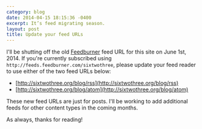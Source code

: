 ```yaml
---
category: blog
date: 2014-04-15 18:15:36 -0400
excerpt: It’s feed migrating season.
layout: post
title: Update your feed URLs
---
```


I'll be shutting off the old [Feedburner](http://en.wikipedia.org/wiki/Feedburner) feed URL for this site on June 1st, 2014. If you're currently subscribed using `http://feeds.feedburner.com/sixtwothree`, please update your feed reader to use either of the two feed URLs below:

- [http://sixtwothree.org/blog/rss](http://sixtwothree.org/blog/rss)
- [http://sixtwothree.org/blog/atom](http://sixtwothree.org/blog/atom)

These new feed URLs are just for posts. I'll be working to add additional feeds for other content types in the coming months.

As always, thanks for reading!